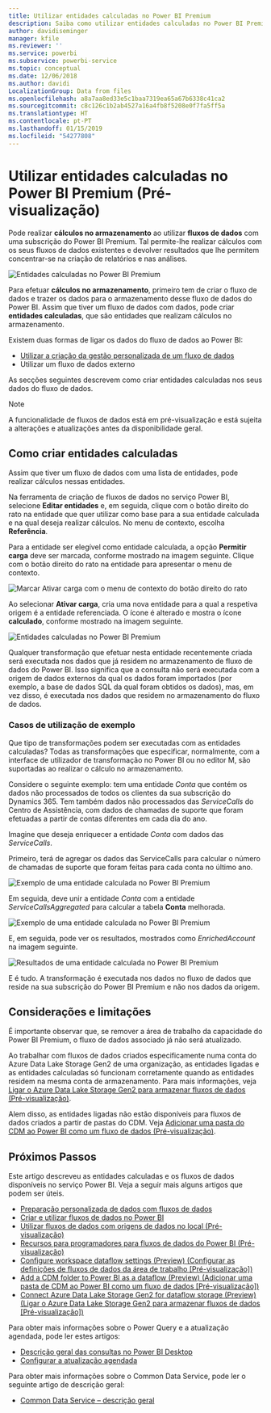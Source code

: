 ```yaml
---
title: Utilizar entidades calculadas no Power BI Premium
description: Saiba como utilizar entidades calculadas no Power BI Premium
author: davidiseminger
manager: kfile
ms.reviewer: ''
ms.service: powerbi
ms.subservice: powerbi-service
ms.topic: conceptual
ms.date: 12/06/2018
ms.author: davidi
LocalizationGroup: Data from files
ms.openlocfilehash: a8a7aa8ed33e5c1baa7319ea65a67b6338c41ca2
ms.sourcegitcommit: c8c126c1b2ab4527a16a4fb8f5208e0f7fa5ff5a
ms.translationtype: HT
ms.contentlocale: pt-PT
ms.lasthandoff: 01/15/2019
ms.locfileid: "54277808"
---
```

# <a name="using-computed-entities-on-power-bi-premium-preview"></a>Utilizar entidades calculadas no Power BI Premium (Pré-visualização)

Pode realizar **cálculos no armazenamento** ao utilizar **fluxos de dados** com uma subscrição do Power BI Premium. Tal permite-lhe realizar cálculos com os seus fluxos de dados existentes e devolver resultados que lhe permitem concentrar-se na criação de relatórios e nas análises. 

![Entidades calculadas no Power BI Premium](media/service-dataflows-computed-entities-premium/computed-entities-premium_00.png)

Para efetuar **cálculos no armazenamento**, primeiro tem de criar o fluxo de dados e trazer os dados para o armazenamento desse fluxo de dados do Power BI. Assim que tiver um fluxo de dados com dados, pode criar **entidades calculadas**, que são entidades que realizam cálculos no armazenamento. 

Existem duas formas de ligar os dados do fluxo de dados ao Power BI:

* [Utilizar a criação da gestão personalizada de um fluxo de dados](service-dataflows-create-use.md)
* Utilizar um fluxo de dados externo

As secções seguintes descrevem como criar entidades calculadas nos seus dados do fluxo de dados.

> [!NOTE]
> A funcionalidade de fluxos de dados está em pré-visualização e está sujeita a alterações e atualizações antes da disponibilidade geral.


## <a name="how-to-create-computed-entities"></a>Como criar entidades calculadas 

Assim que tiver um fluxo de dados com uma lista de entidades, pode realizar cálculos nessas entidades.

Na ferramenta de criação de fluxos de dados no serviço Power BI, selecione **Editar entidades** e, em seguida, clique com o botão direito do rato na entidade que quer utilizar como base para a sua entidade calculada e na qual deseja realizar cálculos. No menu de contexto, escolha **Referência**.

Para a entidade ser elegível como entidade calculada, a opção **Permitir carga** deve ser marcada, conforme mostrado na imagem seguinte. Clique com o botão direito do rato na entidade para apresentar o menu de contexto.

![Marcar Ativar carga com o menu de contexto do botão direito do rato](media/service-dataflows-computed-entities-premium/computed-entities-premium_01.png)

Ao selecionar **Ativar carga**, cria uma nova entidade para a qual a respetiva origem é a entidade referenciada. O ícone é alterado e mostra o ícone **calculado**, conforme mostrado na imagem seguinte.

![Entidades calculadas no Power BI Premium](media/service-dataflows-computed-entities-premium/computed-entities-premium_00.png)

Qualquer transformação que efetuar nesta entidade recentemente criada será executada nos dados que já residem no armazenamento de fluxo de dados do Power BI. Isso significa que a consulta não será executada com a origem de dados externos da qual os dados foram importados (por exemplo, a base de dados SQL da qual foram obtidos os dados), mas, em vez disso, é executada nos dados que residem no armazenamento do fluxo de dados.

### <a name="example-use-cases"></a>Casos de utilização de exemplo
Que tipo de transformações podem ser executadas com as entidades calculadas? Todas as transformações que especificar, normalmente, com a interface de utilizador de transformação no Power BI ou no editor M, são suportadas ao realizar o cálculo no armazenamento. 

Considere o seguinte exemplo: tem uma entidade *Conta* que contém os dados não processados de todos os clientes da sua subscrição do Dynamics 365. Tem também dados não processados das *ServiceCalls* do Centro de Assistência, com dados de chamadas de suporte que foram efetuadas a partir de contas diferentes em cada dia do ano.

Imagine que deseja enriquecer a entidade *Conta* com dados das *ServiceCalls*. 

Primeiro, terá de agregar os dados das ServiceCalls para calcular o número de chamadas de suporte que foram feitas para cada conta no último ano. 

![Exemplo de uma entidade calculada no Power BI Premium](media/service-dataflows-computed-entities-premium/computed-entities-premium_02.png)

Em seguida, deve unir a entidade *Conta* com a entidade *ServiceCallsAggregated* para calcular a tabela **Conta** melhorada.

![Exemplo de uma entidade calculada no Power BI Premium](media/service-dataflows-computed-entities-premium/computed-entities-premium_03.png)

E, em seguida, pode ver os resultados, mostrados como *EnrichedAccount* na imagem seguinte.

![Resultados de uma entidade calculada no Power BI Premium](media/service-dataflows-computed-entities-premium/computed-entities-premium_04.png)

E é tudo. A transformação é executada nos dados no fluxo de dados que reside na sua subscrição do Power BI Premium e não nos dados da origem.

## <a name="considerations-and-limitations"></a>Considerações e limitações

É importante observar que, se remover a área de trabalho da capacidade do Power BI Premium, o fluxo de dados associado já não será atualizado. 

Ao trabalhar com fluxos de dados criados especificamente numa conta do Azure Data Lake Storage Gen2 de uma organização, as entidades ligadas e as entidades calculadas só funcionam corretamente quando as entidades residem na mesma conta de armazenamento. Para mais informações, veja [Ligar o Azure Data Lake Storage Gen2 para armazenar fluxos de dados (Pré-visualização)](service-dataflows-connect-azure-data-lake-storage-gen2.md).

Alem disso, as entidades ligadas não estão disponíveis para fluxos de dados criados a partir de pastas do CDM. Veja [Adicionar uma pasta do CDM ao Power BI como um fluxo de dados (Pré-visualização)](service-dataflows-add-cdm-folder.md).

## <a name="next-steps"></a>Próximos Passos

Este artigo descreveu as entidades calculadas e os fluxos de dados disponíveis no serviço Power BI. Veja a seguir mais alguns artigos que podem ser úteis.

* [Preparação personalizada de dados com fluxos de dados](service-dataflows-overview.md)
* [Criar e utilizar fluxos de dados no Power BI](service-dataflows-create-use.md)
* [Utilizar fluxos de dados com origens de dados no local (Pré-visualização)](service-dataflows-on-premises-gateways.md)
* [Recursos para programadores para fluxos de dados do Power BI (Pré-visualização)](service-dataflows-developer-resources.md)
* [Configure workspace dataflow settings (Preview) (Configurar as definições de fluxos de dados da área de trabalho [Pré-visualização])](service-dataflows-configure-workspace-storage-settings.md)
* [Add a CDM folder to Power BI as a dataflow (Preview) (Adicionar uma pasta de CDM ao Power BI como um fluxo de dados [Pré-visualização])](service-dataflows-add-cdm-folder.md)
* [Connect Azure Data Lake Storage Gen2 for dataflow storage (Preview) (Ligar o Azure Data Lake Storage Gen2 para armazenar fluxos de dados [Pré-visualização])](service-dataflows-connect-azure-data-lake-storage-gen2.md)

Para obter mais informações sobre o Power Query e a atualização agendada, pode ler estes artigos:
* [Descrição geral das consultas no Power BI Desktop](desktop-query-overview.md)
* [Configurar a atualização agendada](refresh-scheduled-refresh.md)

Para obter mais informações sobre o Common Data Service, pode ler o seguinte artigo de descrição geral:
* [Common Data Service – descrição geral](https://docs.microsoft.com/powerapps/common-data-model/overview)


